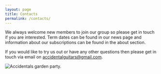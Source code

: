 ```yaml
---
layout: page
title: Contacts
permalink: /contacts/
---
```



We always welcome new members to join our group so
please get in touch if you are interested. Term dates can be found
in our news page and information about our subscriptions can be
found in the about section.

If you would like to try us out or have any other questions then
please get in touch via email on [accidentalguitars@gmail.com](mailto:accidentalguitars@gmail.com).

![Accidentals garden party.](/images/assets/accidentals2.png)

